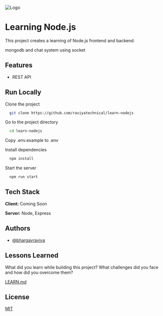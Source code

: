 ![Logo](https://nodejs.org/static/images/logo.svg)

# Learning Node.js

This project creates a learning of Node.js frontend and backend.

mongodb and chat system using socket

## Features

- REST API

## Run Locally

Clone the project

```bash
  git clone https://github.com/raviyatechnical/learn-nodejs
```

Go to the project directory

```bash
  cd learn-nodejs
```

Copy .env.example to .env

Install dependencies

```bash
  npm install
```

Start the server

```bash
  npm run start
```

## Tech Stack

**Client:** Coming Soon

**Server:** Node, Express

## Authors

- [@bhargavraviya](https://www.github.com/bhargavraviya)

## Lessons Learned

What did you learn while building this project? What challenges did you face and how did you overcome them?

[LEARN.md](LEARN.md)

## License

[MIT](https://choosealicense.com/licenses/mit/)